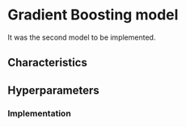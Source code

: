Gradient Boosting model
==============================

It was the second model to be implemented.


Characteristics
------------



Hyperparameters
------------


### Implementation



